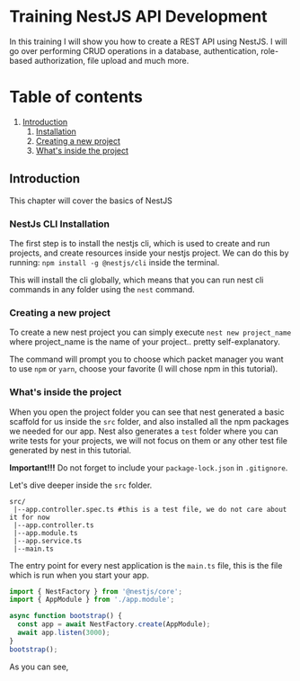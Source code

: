 # Training NestJS API Development

In this training I will show you how to create a REST API using NestJS. I will go over performing CRUD operations in a database, authentication, role-based authorization, file upload and much more.


# Table of contents
1. [Introduction](#introduction)
    1. [Installation](#installation)
    1. [Creating a new project](#creation)
    1. [What's inside the project](#inside)


## Introduction <a name="introduction"></a>

This chapter will cover the basics of NestJS


### NestJs CLI Installation <a name="installation"></a>

The first step is to install the nestjs cli, which is used to create and run projects, and create resources inside your nestjs project. We can do this by running: `npm install -g @nestjs/cli` inside the terminal.

This will install the cli globally, which means that you can run nest cli commands in any folder using the `nest` command.


### Creating a new project <a name="creation"></a>

To create a new nest project you can simply execute `nest new project_name` where project_name is the name of your project.. pretty self-explanatory. 

The command will prompt you to choose which packet manager you want to use `npm` or `yarn`, choose your favorite (I will chose npm in this tutorial).


### What's inside the project <a name="inside"></a>

When you open the project folder you can see that nest generated a basic scaffold for us inside the `src` folder, and also installed all the npm packages we needed for our app. Nest also generates a `test` folder where you can write tests for your projects, we will not focus on them or any other test file generated by nest in this tutorial.

**Important!!!** Do not forget to include your `package-lock.json` in `.gitignore`.

Let's dive deeper inside the `src` folder.

```
src/
 |--app.controller.spec.ts #this is a test file, we do not care about it for now
 |--app.controller.ts
 |--app.module.ts
 |--app.service.ts
 |--main.ts
```

The entry point for every nest application is the `main.ts` file, this is the file which is run when you start your app.

```typescript
import { NestFactory } from '@nestjs/core';
import { AppModule } from './app.module';

async function bootstrap() {
  const app = await NestFactory.create(AppModule);
  await app.listen(3000);
}
bootstrap();
```
As you can see, 
